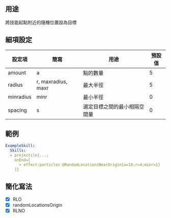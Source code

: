 ## 用途
將技能起點附近的隨機位置設為目標


## 細項設定
| 設定項 | 簡寫   | 用途                      | 預設值 |
|-----------|-----------|----------------------------------------------------------------------|---------|
| amount    | a         | 點的數量             | 5       |
| radius    | r, maxradius, maxr | 最大半徑         | 5       |
| minradius | minr      | 最小半徑         | 0       |
| spacing   | s         | 選定目標之間的最小相隔空間量                | 0       |

## 範例
```yaml
ExampleSkill:
  Skills:
  - projectile{...;
    onEnd=[
      - effect:particles @RandomLocationsNearOrigin{a=10;r=4;minr=1}
    ]}
```


## 簡化寫法
- [x] RLO
- [x] randomLocationsOrigin
- [x] RLNO